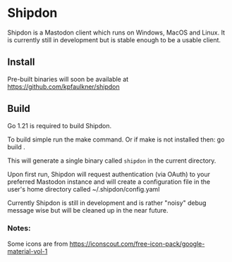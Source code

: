 # Shipdon

Shipdon is a Mastodon client which runs on Windows, MacOS and Linux.
It is currently still in development but is stable enough to be a usable client.

## Install

Pre-built binaries will soon be available at https://github.com/kpfaulkner/shipdon 

## Build

Go 1.21 is required to build Shipdon.

To build simple run the make command. Or if make is not installed then: go build .

This will generate a single binary called `shipdon` in the current directory.

Upon first run, Shipdon will request authentication (via OAuth) to your preferred 
Mastodon instance and will create a configuration file in the 
user's home directory called ~/.shipdon/config.yaml

Currently Shipdon is still in development and is rather "noisy" debug message wise
but will be cleaned up in the near future.


### Notes:
 Some icons are from https://iconscout.com/free-icon-pack/google-material-vol-1
